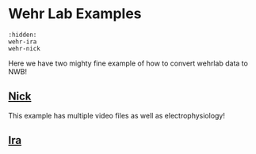# Wehr Lab Examples

```{toctree}
:hidden:
wehr-ira
wehr-nick
```

Here we have two mighty fine example of how to convert wehrlab 
data to NWB! 

## [Nick](wehr-nick)

This example has multiple video files as well as electrophysiology!

## [Ira](wehr-ira)


